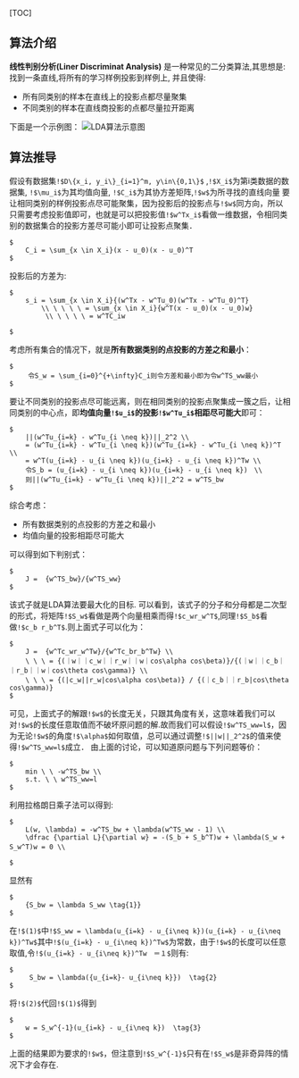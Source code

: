 [TOC]

## 算法介绍
**线性判别分析(Liner Discriminat Analysis)** 是一种常见的二分类算法,其思想是: 找到一条直线,将所有的学习样例投影到样例上, 并且使得:

+ 所有同类别的样本在直线上的投影点都尽量聚集
+ 不同类别的样本在直线商投影的点都尽量拉开距离

下面是一个示例图：
![LDA算法示意图][1]

  [1]: http://my.csdn.net/uploads/201205/18/1337326287_3114.png

## 算法推导

假设有数据集`!$D\{x_i, y_i\}_{i=1}^m, y\in\{0,1\}$` ,`!$X_i$`为第i类数据的数据集, `!$\mu_i$`为其均值向量, `!$C_i$`为其协方差矩阵,`!$w$`为所寻找的直线向量
要让相同类别的样例投影点尽可能聚集，因为投影后的投影点与`!$w$`同方向，所以只需要考虑投影值即可，也就是可以把投影值`!$w^Tx_i$`看做一维数据，令相同类别的数据集合的投影方差尽可能小即可让投影点聚集．
```mathjax!
$
	C_i = \sum_{x \in X_i}(x - u_0)(x - u_0)^T
$
```
 投影后的方差为:
```mathjax!
$
    s_i = \sum_{x \in X_i}{(w^Tx - w^Tu_0)(w^Tx - w^Tu_0)^T} 
        \\ \ \ \ \ = \sum_{x \in X_i}{w^T(x - u_0)(x - u_0)w}
         \\ \ \ \ \ = w^TC_iw

$
```
考虑所有集合的情况下，就是**所有数据类别的点投影的方差之和最小**：
```mathjax!
$
   　令S_w = \sum_{i=0}^{+\infty}C_i则令方差和最小即为令w^TS_ww最小
$
```
要让不同类别的投影点尽可能远离，则在相同类别的投影点聚集成一簇之后，让相同类别的中心点，即**均值向量`!$u_i$`的投影`!$w^Tu_i$`相距尽可能大**即可：

```mathjax!
$
	||(w^Tu_{i=k} - w^Tu_{i \neq k})||_2^2 \\
	= (w^Tu_{i=k} - w^Tu_{i \neq k})(w^Tu_{i=k} - w^Tu_{i \neq k})^T \\ 
	= w^T(u_{i=k} - u_{i \neq k})(u_{i=k} - u_{i \neq k})^Tw \\
	令S_b = (u_{i=k} - u_{i \neq k})(u_{i=k} - u_{i \neq k})　\\
	则||(w^Tu_{i=k} - w^Tu_{i \neq k})||_2^2 = w^TS_bw
$
```
综合考虑：

+ 所有数据类别的点投影的方差之和最小
+ 均值向量的投影相距尽可能大

可以得到如下判别式：

```mathjax!
$
	J =  {w^TS_bw}/{w^TS_ww}
$
```
该式子就是LDA算法要最大化的目标.
可以看到，该式子的分子和分母都是二次型的形式，将矩阵`!$S_w$`看做是两个向量相乘而得`!$c_wr_w^T$`,同理`!$S_b$`看做`!$c_b r_b^T$`.则上面式子可以化为：
```mathjax!
$
	J =  {w^Tc_wr_w^Tw}/{w^Tc_br_b^Tw} \\
	\ \ \ = {(｜w｜｜c_w｜｜r_w｜｜w｜cos\alpha cos\beta)}/{(｜w｜｜c_b｜｜r_b｜｜w｜cos\theta cos\gamma)} \\
	\ \ \ = {(|c_w||r_w|cos\alpha cos\beta)} / {(｜c_b｜｜r_b|cos\theta cos\gamma)}
$
```
可见，上面式子的解跟`!$w$`的长度无关，只跟其角度有关，这意味着我们可以对`!$w$`的长度任意取值而不破坏原问题的解.故而我们可以假设`!$w^TS_ww=l$`，因为无论`!$w$`的角度`!$\alpha$`如何取值，总可以通过调整`!$||w||_2^2$`的值来使得`!$w^TS_ww=l$`成立．
由上面的讨论，可以知道原问题与下列问题等价：
```mathjax!
$
	min \ \ -w^TS_bw \\
	s.t. \ \ w^TS_ww=l
$
```
利用拉格朗日乘子法可以得到:
```mathjax!
$
	L(w, \lambda) = -w^TS_bw + \lambda(w^TS_ww - 1) \\
	\dfrac {\partial L}{\partial w} = -(S_b + S_b^T)w + \lambda(S_w + S_w^T)w = 0 \\　
	
$ 
```
显然有
```mathjax!
$
	{S_bw = \lambda S_ww \tag{1}}
$
```

在`!$(1)$`中`!$S_ww = \lambda(u_{i=k} - u_{i\neq k})(u_{i=k} - u_{i\neq k})^Tw$`其中`!$(u_{i=k} - u_{i\neq k})^Tw$`为常数，由于`!$w$`的长度可以任意取值,令`!$(u_{i=k} - u_{i\neq k})^Tw　＝１$`则有:
```mathjax!
$
	 S_bw = \lambda({u_{i=k}- u_{i\neq k}})  \tag{2}
$
```
将`!$(2)$`代回`!$(1)$`得到
```mathjax!
$
	w = S_w^{-1}(u_{i=k} - u_{i\neq k})  \tag{3}
$
```
上面的结果即为要求的`!$w$`，但注意到`!$S_w^{-1}$`只有在`!$S_w$`是非奇异阵的情况下才会存在.

